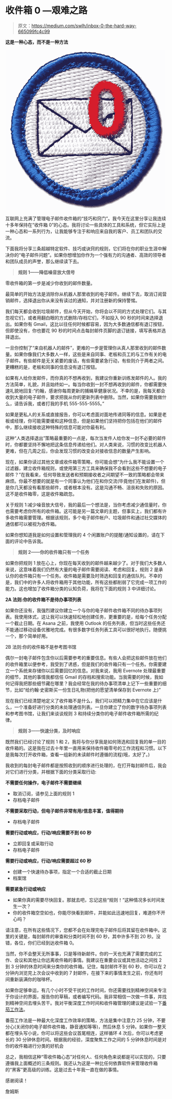 # 收件箱 0 —艰难之路

> 原文：<https://medium.com/swlh/inbox-0-the-hard-way-665099fc4c99>

**这是一种心态，而不是一种方法**

![](img/a43a4625b1ff93c7b89619c0828cd855.png)

互联网上充满了管理电子邮件收件箱的“技巧和窍门”。我今天在这里分享让我连续十多年保持在“收件箱 0”的心态。我将讨论一些具体的工具和系统，但它实际上是一种心态和一系列行为，让我能够专注于和响应来自我的客户、员工和团队的交流。

下面我将分享三条超越特定软件、技巧或诀窍的规则，它们将在你的职业生涯中解决你的“电子邮件问题”。如果你想增加你作为一个强有力的沟通者、高效的领导者和团队成员的声誉，那么继续读下去。

> **规则 1——降低噪音放大信号**

零收件箱的第一步是减少你收到的邮件数量。

最简单的开始方法是消除你从机器人那里收到的电子邮件。继续下去，取消订阅营销邮件，选择退出你从来没有读过的通知，并对注册新的保持警惕。

我们每天都会收到垃圾邮件，但从今天开始，你将会以不同的方式处理它们。与其忽视它们，或者用翻白眼的方式删除/存档它们，不如投入 90 秒的时间来选择退出。如果你有 Gmail，这比以往任何时候都容易，因为大多数通信都有退订按钮，但即使没有，你也要花 90 秒的时间点击每封邮件页脚的退订链接，填写表格并选择退出。

一旦你控制了“来自机器人的邮件”，更难的一步是管理你从真人那里收到的邮件数量。如果你像我们大多数人一样，这些是来自同事、老板和员工的与工作有关的电子邮件。有些邮件是无关紧要的废话，有些需要紧急行动，有些则介于两者之间。更糟糕的是，老板和同事的信息没有退订按钮。

如果有人给你发邮件，而你真的不想再收到，我建议你重新训练发邮件的人。我的方法简单，礼貌，并且始终如一。每当你收到一封不想再收到的邮件，你都需要快速礼貌地回复:“约翰，感谢你每周更新的捕蝇草健康状况。不幸的是，我每天都会收到大量的电子邮件，要求把我从你的更新列表中删除。当然，如果你需要我做什么，请告诉我，或者打我的手机 555-555-5555。”

如果是更私人的关系或直接报告，你可以考虑面对面地传递同等的信息。如果是老板或经理，你可能需要缓和这种信息，但是如果他们坚持把你包括在他们的邮件中，那么继续接收这种特殊的信息可能对你最有利。

这种“人类选择退出”策略最重要的一点是，每次当发件人给你发一封不必要的邮件时，你都要坚持不懈地把这条信息传递给他们。对人类来说，习惯的改变比机器人更难，但在几周之后，你会发现习惯的改变会对接收信息的数量产生影响。

现在，如果你读过其他文章或收件箱零策略，你可能会想“为什么我不能设置一个过滤器，建立收件箱规则，或使用第三方工具来确保我不会看到这些不想要的电子邮件？”在我看来，任何导致发送者和预期接收者之间期望不一致的策略都会带来麻烦。你最不想要的就是有一个同事认为他们在和你交流(毕竟他们在发邮件)，但是你几天都没有看那些邮件，或者根本没有。这是沟通不畅、沮丧和失败的原因。这不是收件箱零，这是收件箱疏忽。

关于规则 1:减少噪音放大信号，我的最后一个想法是，当你考虑减少通信量时，你也需要考虑你所有的收件箱。这可能是另一篇文章的主题，但事实上，我们都有许多收件箱需要管理。根据该规则，多个电子邮件帐户、垃圾邮件和通过社交媒体的通信都可以被视为收件箱。

如果你想知道我是如何设置和管理我的 4 个闲置账户的提醒/通知设置的，请在下面的评论中告诉我。

> **规则 2——你的收件箱只有一个任务**

如果你把规则 1 放在心上，你现在每天收到的邮件越来越少了。对于我们大多数人来说，这意味着我们仍然有大量的电子邮件需要阅读、考虑和回复。规则 2 是承认你的收件箱只有一个任务。收件箱是需要及时筛选和回复的通信队列。不幸的是，我们中的许多人将收件箱用于其他功能，所有这些都削弱了它完成一项工作的能力。这也增加了收件箱分类的认知负荷，我将在下面的规则 3 中详细讨论。

**2A 法则:你的收件箱不是待办事项列表**

如果你还没有，我强烈建议你建立一个与你的电子邮件收件箱不同的待办事项列表。我使用体式，这让我可以快速轻松地创建任务，更重要的是，给每个任务分配一个截止日期。在 Asana 之前，我使用 Outlook 的任务列表，但当时这些任务还不能通过移动设备优雅地完成。有很多数字任务列表工具可以很好地执行。随便挑一个，那个简单好用。

2B 法则:你的收件箱不是参考图书馆

偶尔一封电子邮件包含你以后需要参考的重要信息。有些人会把这些邮件放在他们的收件箱里以便参考，我受到了诱惑，但是我们的收件箱只有一个任务。你需要建立一个系统来存储你以后需要回忆的信息。对我来说，我用 Evernote 处理最重要的细节，其他的事情我都信任 Gmail 的存档和搜索功能。当我需要的时候，我如何记得我把那些细节藏在哪里？我会经常在我的待办事项清单上记下一些重要的细节，比如“给约翰·史密斯买一份生日礼物(把他的愿望清单保存到 Evernote 上)”

现在我们已经清楚地定义了收件箱不是什么，我们可以把精力集中在它应该是什么，一个准备好进行分类的未处理通信列表。一旦你建立了你的数字待办事项列表和参考图书馆，让我们来谈谈规则 3 和持续分类你的电子邮件收件箱所需的纪律。

> **规则 3——快速分类，及时响应**

既然我们已经讨论了规则 1 和 2，我将与你分享我是如何筛选和回复我的单一目的收件箱的。这是我在过去十年里一直用来保持收件箱零号的工作流程和习惯。以下是我每次打开收件箱，查看一组新的未读邮件时遵循的流程(哦，太好了。)

我收到的每封电子邮件都是按照收到的顺序进行处理的，在打开每封邮件后，我会对它们进行分类，并根据下面的分类采取行动:

**不需要任何操作，电子邮件不需要继续**

*   取消订阅，请参见上面的规则 1
*   存档电子邮件

**不需要采取行动，但电子邮件非常有用/信息丰富，值得期待**

*   存档电子邮件

**需要行动或响应，行动/响应需要不到 60 秒**

*   立即回复或采取行动
*   存档电子邮件

**需要行动或响应，行动/响应需要超过 60 秒**

*   创建一个快速待办事项，指定一个合适的截止日期
*   档案馆

**需要紧急行动或响应**

*   如果你真的需要尽快回复。那就去吧，忘记这些“规则！”这种情况多长时间发生一次？
*   你的收件箱空空如也，你能尽快看到邮件，并能如此迅速地回复，难道你不开心吗？

请注意，在所有这些情况下，您都不会在处理完电子邮件后将其留在收件箱中。这里的关键是，每封邮件的审查和分类时间不到 60 秒，其中许多不到 20 秒。没错，各位，你们已经到达收件箱 0。

当然，你不会整天无所事事，只是等待新邮件。你的一天也充满了需要完成的工作、会议和其他让你远离收件箱的事情。我建议在重要会议或其他活动之间找 2 到 3 分钟的休息时间来分类你的收件箱。记住，每封邮件不到 60 秒，你可以在 2 分钟内浏览完上次会议中收到的 7 封邮件，在接下来的事情发生之前，你还有时间重新装满你的咖啡杯。

如果你足够幸运，有几个小时不受干扰的工作时间，你还需要找到精神空间来专注于你设计的界面，报告你的草稿，或者编写代码。我非常相信一次做一件事，并找到精神空间去埋头苦干。我对平衡深度工作时间和收件箱管理的建议是试验一下[番茄工作法](https://en.wikipedia.org/wiki/Pomodoro_Technique)。

番茄工作法是一种最大化深度工作效率的策略，方法是集中注意力 25 分钟，不要分心(关闭你的电子邮件收件箱，静音通知等等)，然后休息 5 分钟。如果你一整天都在埋头写小说，你可以将这些会议首尾相连，这样循环 4 次后，你可以考虑更长的 30 分钟休息时间。根据我的经验，深度聚焦工作之间的 5 分钟休息时间是对你的收件箱进行分类的好机会

总之，我相信这种“零收件箱心态”对任何人、任何角色来说都是可以实现的，只要遵循我上面概述的三条规则。我还认为这是一种比任何依靠软件来管理收件箱的“黑客”更高级的训练。这是过去十年我一直在做的事情。

感谢阅读！

詹姆斯